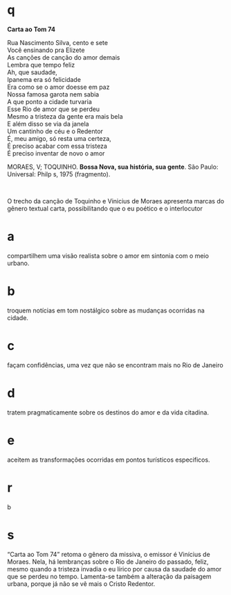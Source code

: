 # q
**Carta ao Tom 74**

Rua Nascimento Silva, cento e sete\
Você ensinando pra Elizete\
As canções de canção do amor demais\
Lembra que tempo feliz\
Ah, que saudade,\
Ipanema era só felicidade\
Era como se o amor doesse em paz\
Nossa famosa garota nem sabia\
A que ponto a cidade turvaria\
Esse Rio de amor que se perdeu\
Mesmo a tristeza da gente era mais bela\
E além disso se via da janela\
Um cantinho de céu e o Redentor\
É, meu amigo, só resta uma certeza,\
É preciso acabar com essa tristeza\
É preciso inventar de novo o amor

MORAES, V; TOQUINHO. **Bossa Nova, sua história, sua gente**. São Paulo: Universal: Philp s, 1975 (fragmento).

 

O trecho da canção de Toquinho e Vinicius de Moraes apresenta marcas do gênero textual carta, possibilitando que o eu poético e o interlocutor

# a
compartilhem uma visão realista sobre o amor em sintonia com o meio urbano.

# b
troquem notícias em tom nostálgico sobre as mudanças ocorridas na cidade.

# c
façam confidências, uma vez que não se encontram mais no Rio de Janeiro

# d
tratem pragmaticamente sobre os destinos do amor e da vida citadina.

# e
aceitem as transformações ocorridas em pontos turísticos especificos.

# r
b

# s
“Carta ao Tom 74” retoma o gênero da missiva, o emissor é Vinícius de Moraes. Nela, há lembranças sobre o Rio de Janeiro do passado, feliz, mesmo quando a tristeza invadia o eu lírico por causa da saudade do amor que se perdeu no tempo. Lamenta-se também a alteração da paisagem urbana, porque já não se vê mais o Cristo Redentor.
